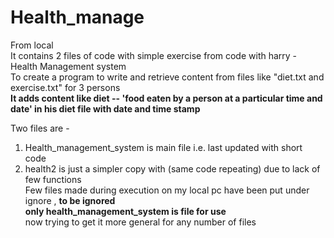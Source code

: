 # Health_manage
From local\
It contains 2 files of code with simple exercise from code with harry - Health Management system\
To create a program to write and retrieve content from files like "diet.txt and exercise.txt" for 3 persons \
**It adds content like diet -- 'food eaten by a person at a particular time and date' in his diet file with date and time stamp** 

Two files are -
1) Health_management_system is main file i.e. last updated with short code
2) health2  is just a simpler copy with (same code repeating) due to lack of few functions \
Few files made during execution on my local pc have been put under ignore , **to be ignored** \
**only health_management_system is file for use**\
now trying to get it more general for any number of files 
 

